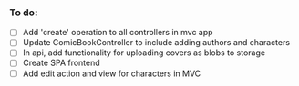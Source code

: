 ### To do:
- [ ] Add 'create' operation to all controllers in mvc app
- [ ] Update ComicBookController to include adding authors and characters
- [ ] In api, add functionality for uploading covers as blobs to storage
- [ ] Create SPA frontend
- [ ] Add edit action and view for characters in MVC